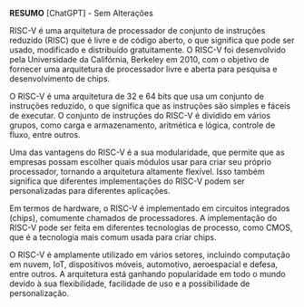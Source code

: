 **RESUMO** [ChatGPT] - Sem Alterações

RISC-V é uma arquitetura de processador de conjunto de instruções reduzido (RISC) que é livre e de código aberto, o que significa que pode ser usado, modificado e distribuído gratuitamente. O RISC-V foi desenvolvido pela Universidade da Califórnia, Berkeley em 2010, com o objetivo de fornecer uma arquitetura de processador livre e aberta para pesquisa e desenvolvimento de chips.

O RISC-V é uma arquitetura de 32 e 64 bits que usa um conjunto de instruções reduzido, o que significa que as instruções são simples e fáceis de executar. O conjunto de instruções do RISC-V é dividido em vários grupos, como carga e armazenamento, aritmética e lógica, controle de fluxo, entre outros.

Uma das vantagens do RISC-V é a sua modularidade, que permite que as empresas possam escolher quais módulos usar para criar seu próprio processador, tornando a arquitetura altamente flexível. Isso também significa que diferentes implementações do RISC-V podem ser personalizadas para diferentes aplicações.

Em termos de hardware, o RISC-V é implementado em circuitos integrados (chips), comumente chamados de processadores. A implementação do RISC-V pode ser feita em diferentes tecnologias de processo, como CMOS, que é a tecnologia mais comum usada para criar chips.

O RISC-V é amplamente utilizado em vários setores, incluindo computação em nuvem, IoT, dispositivos móveis, automotivo, aeroespacial e defesa, entre outros. A arquitetura está ganhando popularidade em todo o mundo devido à sua flexibilidade, facilidade de uso e a possibilidade de personalização.
